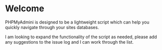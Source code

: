 <h1>Welcome</h1>

PHPMyAdmini is designed to be a lightweight script which can help you quickly navigate through your sites databases.

I am looking to expand the functionality of the script as needed, please add any suggestions to the issue log and I can work through the list.
